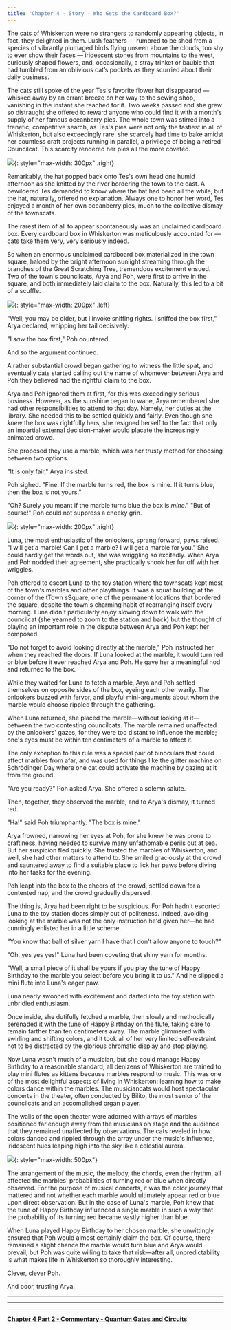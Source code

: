 ```yaml
---
title: 'Chapter 4 - Story - Who Gets the Cardboard Box?'
---
```




The cats of Whiskerton were no strangers to randomly appearing objects, in fact, they delighted in them. Lush feathers — rumored to be shed from a species of vibrantly plumaged birds flying unseen above the clouds, too shy to ever show their faces — iridescent stones from mountains to the west, curiously shaped flowers, and, occasionally, a stray trinket or bauble that had tumbled from an oblivious cat’s pockets as they scurried about their daily business.

The cats still spoke of the year Tes's favorite flower hat disappeared — whisked away by an errant breeze on her way to the sewing shop, vanishing in the instant she reached for it. Two weeks passed and she grew so distraught she offered to reward anyone who could find it with a month's supply of her famous oceanberry pies. The whole town was stirred into a frenetic, competitive search, as Tes's pies were not only the tastiest in all of Whiskerton, but also exceedingly rare: she scarcely had time to bake amidst her countless craft projects running in parallel, a privilege of being a retired Councilcat. This scarcity rendered her pies all the more coveted.


![](/assets/imgs/Tes_Animation.gif){: style="max-width: 300px" .right} 

Remarkably, the hat popped back onto Tes's own head one humid afternoon as she knitted by the river bordering the town to the east. A bewildered Tes demanded to know where the hat had been all the while, but the hat, naturally, offered no explanation. Always one to honor her word, Tes enjoyed a month of her own oceanberry pies, much to the collective dismay of the townscats.

The rarest item of all to appear spontaneously was an unclaimed cardboard box. Every cardboard box in Whiskerton was meticulously accounted for — cats take them very, very seriously indeed.

So when an enormous unclaimed cardboard box materialized in the town square, haloed by the bright afternoon sunlight streaming through the branches of the Great Scratching Tree, tremendous excitement ensued.
Two of the town's councilcats, Arya and Poh, were first to arrive in the square, and both immediately laid claim to the box. Naturally, this led to a bit of a scuffle.


![](/assets/imgs/Poh.png){: style="max-width: 200px" .left} 

"Well, you may be older, but I invoke sniffing rights. I sniffed the box first," Arya declared, whipping her tail decisively.

"I *saw* the box first," Poh countered.

And so the argument continued.

A rather substantial crowd began gathering to witness the little spat, and eventually cats started calling out the name of whomever between Arya and Poh they believed had the rightful claim to the box.

Arya and Poh ignored them at first, for this was exceedingly serious business. However, as the sunshine began to wane, Arya remembered she had other responsibilities to attend to that day. Namely, her duties at the library. She needed this to be settled quickly and fairly. Even though she *knew* the box was rightfully hers, she resigned herself to the fact that only an impartial external decision-maker would placate the increasingly animated crowd.

She proposed they use a marble, which was her trusty method for choosing between two options.

"It is only fair," Arya insisted.

Poh sighed. "Fine. If the marble turns red, the box is mine. If it turns blue, then the box is not yours."

"Oh? Surely you meant if the marble turns blue the box is *mine*."
"But of course!" Poh could not suppress a cheeky grin.


![](/assets/imgs/ch4_cardboardbox.png){: style="max-width: 200px" .right} 

Luna, the most enthusiastic of the onlookers, sprang forward, paws raised. "I will get a marble! Can I get a marble? I will get a marble for you." She could hardly get the words out, she was wriggling so excitedly. When Arya and Poh nodded their agreement, she practically shook her fur off with her wriggles.

Poh offered to escort Luna to the toy station where the townscats kept most of the town's marbles and other playthings. It was a squat building at the corner of the tTown sSquare, one of the permanent locations that bordered the square, despite the town's charming habit of rearranging itself every morning. Luna didn't particularly enjoy slowing down to walk with the councilcat (she yearned to zoom to the station and back) but the thought of playing an important role in the dispute between Arya and Poh kept her composed.

"Do not forget to avoid looking directly at the marble," Poh instructed her when they reached the doors. If Luna looked at the marble, it would turn red or blue before it ever reached Arya and Poh. He gave her a meaningful nod and returned to the box.

While they waited for Luna to fetch a marble, Arya and Poh settled themselves on opposite sides of the box, eyeing each other warily. The onlookers buzzed with fervor, and playful mini-arguments about whom the marble would choose rippled through the gathering.

When Luna returned, she placed the marble—without looking at it—between the two contesting councilcats. The marble remained unaffected by the onlookers' gazes, for they were too distant to influence the marble; one's eyes must be within ten centimeters of a marble to affect it.

The only exception to this rule was a special pair of binoculars that could affect marbles from afar, and was used for things like the glitter machine on Schrödinger Day where one cat could activate the machine by gazing at it from the ground.

"Are you ready?" Poh asked Arya. She offered a solemn salute.

Then, together, they observed the marble, and to Arya's dismay, it turned red.

"Ha!" said Poh triumphantly. "The box is mine."

Arya frowned, narrowing her eyes at Poh, for she knew he was prone to craftiness, having needed to survive many unfathomable perils out at sea. But her suspicion fled quickly. She trusted the marbles of Whiskerton, and well, she had other matters to attend to. She smiled graciously at the crowd and sauntered away to find a suitable place to lick her paws before diving into her tasks for the evening.

Poh leapt into the box to the cheers of the crowd, settled down for a contented nap, and the crowd gradually dispersed.

The thing is, Arya had been right to be suspicious. For Poh hadn't escorted Luna to the toy station doors simply out of politeness. Indeed, avoiding looking at the marble was not the only instruction he'd given her—he had cunningly enlisted her in a little scheme.

"You know that ball of silver yarn I have that I don't allow anyone to touch?"

"Oh, yes yes yes!" Luna had been coveting that shiny yarn for months.

"Well, a small piece of it shall be yours if you play the tune of Happy Birthday to the marble you select before you bring it to us." And he slipped a mini flute into Luna's eager paw.

Luna nearly swooned with excitement and darted into the toy station with unbridled enthusiasm.

Once inside, she dutifully fetched a marble, then slowly and methodically serenaded it with the tune of Happy Birthday on the flute, taking care to remain farther than ten centimeters away. The marble glimmered with swirling and shifting colors, and it took all of her very limited self-restraint not to be distracted by the glorious chromatic display and stop playing.

Now Luna wasn't much of a musician, but she could manage Happy Birthday to a reasonable standard; all denizens of Whiskerton are trained to play mini flutes as kittens because marbles respond to music.
This was one of the most delightful aspects of living in Whiskerton: learning how to make colors dance within the marbles. The musiciancats would host spectacular concerts in the theater, often conducted by Bilito, the most senior of the councilcats and an accomplished organ player.

The walls of the open theater were adorned with arrays of marbles positioned far enough away from the musicians on stage and the audience that they remained unaffected by observations. The cats reveled in how colors danced and rippled through the array under the music's influence, iridescent hues leaping high into the sky like a celestial aurora.


![](/assets/imgs/MarbleGrid.png){: style="max-width: 500px"}

The arrangement of the music, the melody, the chords, even the rhythm, all affected the marbles' probabilities of turning red or blue when directly observed. For the purpose of musical concerts, it was the color journey that mattered and not whether each marble would ultimately appear red or blue upon direct observation. But in the case of Luna's marble, Poh knew that the tune of Happy Birthday influenced a single marble in such a way that the probability of its turning red became vastly higher than blue.

When Luna played Happy Birthday to her chosen marble, she unwittingly ensured that Poh would almost certainly claim the box. Of course, there remained a slight chance the marble would turn blue and Arya would prevail, but Poh was quite willing to take that risk—after all, unpredictability is what makes life in Whiskerton so thoroughly interesting.

Clever, clever Poh.

And poor, trusting Arya.


	



_____________________________


_____________________________


_____________________________


**[Chapter 4 Part 2 - Commentary - Quantum Gates and Circuits](https://quantum-kittens.github.io/posts/CHAPTER-4-Part-2-Quantum-Gates-and-Circuits/)**



